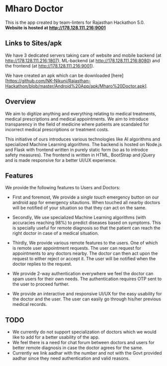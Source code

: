 # Mharo Doctor

This is the app created by team-linters for Rajasthan Hackathon 5.0. **Website is hosted at http://178.128.111.216:9001** 

## Links to Sites/apk

We have 3 dedicated servers taking care of website and mobile backend (at http://178.128.111.216:1807), ML-backend (at http://178.128.111.216:8080) and the frontend (at http://178.128.111.216:9001).

We have created an apk which can be downloaded [here][https://github.com/NK-Nikunj/Rajasthan-Hackathon/blob/master/Android%20App/apk/Mharo%20Doctor.apk].

## Overview

We aim to digitize anything and everything relating to medical treatments, medical prescriptions and medical appointments. We aim to introduce transparency in the field of medicine where patients are scandaled for incorrect medical prescriptions or treatment costs.

This initiative of ours introduces various technologies like AI algorithms and specialized Machine Learning algorithms. The backend is hosted on Node.js and Flask with frontend written in purely static form (so as to introdce safety measures). The frontend is written in HTML, BootStrap and jQuery and is made responsive for a better UI/UX experience.

## Features

We provide the following features to Users and Doctors:

* First and foremost, We provide a *single touch* emergency button on our android app for emergency sitautions. When touched all nearby doctors will be notified of your situation so that they can act on the same.

* Secondly, We use specialized Machine Learning algorithms (with accuracies reaching 98%) to predict diseases based on symptoms. This is specially useful for remote diagnosis so that the patient can reach the right doctor in case of a medical situation.

* Thirdly, We provide various remote features to the users. One of which is remote user appointment requests. The user can request for appointments to any doctors nearby. The doctor can then act upon the request to either reject or accept it. The user will be notified when the doctor replies to the request.

* We provide 2-way authentication everywhere we feel the doctor can spam users for their own needs. The authentication requires OTP sent to the user to proceed further.

* We provide an interactive and responsive UI/UX for the easy usability for the doctor and the user. The user can easily go through his/her previous medical records.

## TODO

* We currently do not support specialization of doctors which we would like to add for a better usability of the app.
* We feel there is a need for chat forum between doctors and users for better remote diagnosis in case the doctor agrees for the same.
* Currently we link aadhar with the number and not with the Govt provided aadhar since they need authentication and valid reasons.